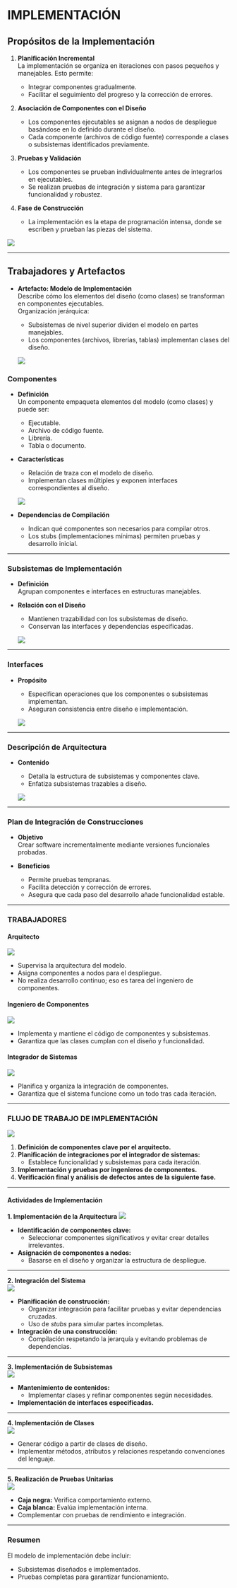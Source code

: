 # IMPLEMENTACIÓN

## Propósitos de la Implementación

1. **Planificación Incremental**  
   La implementación se organiza en iteraciones con pasos pequeños y manejables. Esto permite:
   - Integrar componentes gradualmente.
   - Facilitar el seguimiento del progreso y la corrección de errores.

2. **Asociación de Componentes con el Diseño**  
   - Los componentes ejecutables se asignan a nodos de despliegue basándose en lo definido durante el diseño.
   - Cada componente (archivos de código fuente) corresponde a clases o subsistemas identificados previamente.

3. **Pruebas y Validación**  
   - Los componentes se prueban individualmente antes de integrarlos en ejecutables.
   - Se realizan pruebas de integración y sistema para garantizar funcionalidad y robustez.

4. **Fase de Construcción**  
   - La implementación es la etapa de programación intensa, donde se escriben y prueban las piezas del sistema.

![](https://lh7-rt.googleusercontent.com/docsz/AD_4nXflA-1j4GnGa7U5maD4MZ7bW-s4fC-bdUnQX5H0LbXgBCC0d7w3NbjvQuW7g2p4I5dPU-CsuZ0xohn54Gt0pFeCTa0Hw3xHANuDU-Ie6iFAM8Cohl8grR01bj1YN5bcXejvXDtuUTm0Y1SVe1UcWYpPdY9u?key=VReuh94fGGpJZLGsXsGdUQ)

---

## Trabajadores y Artefactos

- **Artefacto: Modelo de Implementación**  
  Describe cómo los elementos del diseño (como clases) se transforman en componentes ejecutables.  
  Organización jerárquica:
  - Subsistemas de nivel superior dividen el modelo en partes manejables.  
  - Los componentes (archivos, librerías, tablas) implementan clases del diseño.  

  ![](https://lh7-rt.googleusercontent.com/docsz/AD_4nXem3HRgg9YOq0nWk6uFK5kTlHhoD03ptOYQWjFqcPE8J3rHIoEaLdBx2uh2TUXarzws7PttOLHPfs6gECfuGcCCrfgc0F6fEAi_tJyNIqNknYJhCUv76Hep-hhc75KMvq5GKS0N-7Bq0IEN6OaZEz4N5h4?key=VReuh94fGGpJZLGsXsGdUQ)

### Componentes

- **Definición**  
  Un componente empaqueta elementos del modelo (como clases) y puede ser:
  - Ejecutable.
  - Archivo de código fuente.
  - Librería.
  - Tabla o documento.

- **Características**  
  - Relación de traza con el modelo de diseño.  
  - Implementan clases múltiples y exponen interfaces correspondientes al diseño.

  ![](https://lh7-rt.googleusercontent.com/docsz/AD_4nXfdvUL49d_u7pgyfG33ATv9OdlxJPcmM8vSZO7lLekSBo2LMJYd7LvwgUNivAVvNX5mOW3cs46C_-3onIVWkOhpVPAuN3ksunetF-mH0kJ_tVTOKxBKyL04mdhqj5BxOCGqAJOY9Qzl5QqFn5QmcZQvuu0?key=VReuh94fGGpJZLGsXsGdUQ)

- **Dependencias de Compilación**  
  - Indican qué componentes son necesarios para compilar otros.
  - Los stubs (implementaciones mínimas) permiten pruebas y desarrollo inicial.

---

### Subsistemas de Implementación

- **Definición**  
  Agrupan componentes e interfaces en estructuras manejables.

- **Relación con el Diseño**  
  - Mantienen trazabilidad con los subsistemas de diseño.  
  - Conservan las interfaces y dependencias especificadas.  

  ![](https://lh7-rt.googleusercontent.com/docsz/AD_4nXetgmMQaYqRmUTFa7RNfGkTcCPBxm7jhHEW2Xw6Et7Zofc7-aG06xrkGQZbCqCRO5-AkCHt451mL4J7XTeVxx8AI9kp9721wGU360SLYs3qjtY6bRub6fMgRdh0MVYb4VVa4YELzEA4JSTSf4bI_bEfMtI?key=VReuh94fGGpJZLGsXsGdUQ)

---

### Interfaces

- **Propósito**  
  - Especifican operaciones que los componentes o subsistemas implementan.  
  - Aseguran consistencia entre diseño e implementación.

  ![](https://lh7-rt.googleusercontent.com/docsz/AD_4nXexZQ6MN5_zOh5F0uzCr8i0UcQwD6LHd0KCVx9VemQcFlxTJDzL_PHY9S1yHxNDNZH2pwomXr_jIHZqwZFs-TSmpbLwYsRMmK03KQuTkvq3NAylQNkXx4M5xefMJuv36t1HgDJjkfSiAw4pX5X9kKNNOHA_?key=VReuh94fGGpJZLGsXsGdUQ)

---

### Descripción de Arquitectura

- **Contenido**  
  - Detalla la estructura de subsistemas y componentes clave.  
  - Enfatiza subsistemas trazables a diseño.

  ![](https://lh7-rt.googleusercontent.com/docsz/AD_4nXeblgyXP1rMBgarXwv6IxrgmkSftsX0KggCEfSS7GO3Loi6tDtRaaDt0h53SEx0DHaR9GZzLfrPNyH7WZPzAknhaZiSYXHpcVtiWadPT06Nexi-rO1vnQJdKtslFRZzVGSeH1XkmlWQMLo1b2L8UvonkZGM?key=VReuh94fGGpJZLGsXsGdUQ)

---

### Plan de Integración de Construcciones

- **Objetivo**  
  Crear software incrementalmente mediante versiones funcionales probadas.

- **Beneficios**  
  - Permite pruebas tempranas.  
  - Facilita detección y corrección de errores.  
  - Asegura que cada paso del desarrollo añade funcionalidad estable.

---


### TRABAJADORES

#### Arquitecto 
![](https://lh7-rt.googleusercontent.com/docsz/AD_4nXfsKQpip1khZVTGcQ7pnP52SMvIzxpWIexV_ez2N_G3kV47mHJurANibbAqKAVto6xYj9m5hVMS_jjpki6AfTIyltF07VlYgFBblS6MsnSaORn6rJLw26oBHHZt_VyF3tUtKXQ-z0DW1xQtYheSy1xTbFNZ?key=VReuh94fGGpJZLGsXsGdUQ)

- Supervisa la arquitectura del modelo.
- Asigna componentes a nodos para el despliegue.
- No realiza desarrollo continuo; eso es tarea del ingeniero de componentes.

#### Ingeniero de Componentes  
![](https://lh7-rt.googleusercontent.com/docsz/AD_4nXfhOUwc1EA7iFtwDbGFWZRsdVPbcySzmpLWs1hUDTQOyc7lKUFb_gv-YcbVv8W9fUbaZMBXZ3xj9YZf_xiLA0pC-7C_1iMJHn9SUBZpdHH51kl4ZPI41w5QFb3Rn_QVZqapXgXV5wcIESKO6iKgV7xcwBJ9?key=VReuh94fGGpJZLGsXsGdUQ)

- Implementa y mantiene el código de componentes y subsistemas.
- Garantiza que las clases cumplan con el diseño y funcionalidad.

#### Integrador de Sistemas  
![](https://lh7-rt.googleusercontent.com/docsz/AD_4nXdLiBs8pJg8hbVhUoy7nu3MkF-mzMUJBgiN4k1LrrD4ladSvTiqw6ZiONfjOh-1KudpqbJ92pd6sQo5u-trFAOzrZKYAh41GoDNL74syifNxv482MF54vhmGMieTlt95Ns9Y3Xi6qhb6o1ZW60SGBfmHbBt?key=VReuh94fGGpJZLGsXsGdUQ)

- Planifica y organiza la integración de componentes.
- Garantiza que el sistema funcione como un todo tras cada iteración.

---

### FLUJO DE TRABAJO DE IMPLEMENTACIÓN  
![](https://lh7-rt.googleusercontent.com/docsz/AD_4nXeRnvkEbVfOb2JmFdRF3wUYO2nQmfrh4VDNo0o5TnxkO3xzYfxMnVwx8f-dh_dihXCmw6ohoaKVJOW7bDDiosXcZTkqC34A0SOFEeSSr6gJ20g4gcNwRNkwltEDpTDBiPsc_y0QlwGXxgjdDEDwnyZ8QkF7?key=VReuh94fGGpJZLGsXsGdUQ)

1. **Definición de componentes clave por el arquitecto.**
2. **Planificación de integraciones por el integrador de sistemas:**
   - Establece funcionalidad y subsistemas para cada iteración.
3. **Implementación y pruebas por ingenieros de componentes.**
4. **Verificación final y análisis de defectos antes de la siguiente fase.**

---

#### Actividades de Implementación

**1. Implementación de la Arquitectura**
![](https://lh7-rt.googleusercontent.com/docsz/AD_4nXcZTItSf-q6O8sp8EWm4QaKgr6BNIEj-MobRL6rfU90zlpHW4GjIj08jJ9A_bo41zLkYw5ZYErN1BUzvX8IHYc_ItXB1_Oatbnx0VN18PUqALY0yVHYekD7kkae-KwtZeZegZ00c-wLr7uI4lawAsODZw1p?key=VReuh94fGGpJZLGsXsGdUQ)

- **Identificación de componentes clave:**
  - Seleccionar componentes significativos y evitar crear detalles irrelevantes.
- **Asignación de componentes a nodos:**
  - Basarse en el diseño y organizar la estructura de despliegue.

---

**2. Integración del Sistema**  
![](https://lh7-rt.googleusercontent.com/docsz/AD_4nXe2UctoNoVvDAajviRymQGBxIkKwyI3IpKVvUUMmM6l8T9OtZaIYJn6g4qKp1js5LUtVSn7B6O0Tx4WXblmB3uzLGjx4thBlXu2YozYjAHifrjQ8RiRAy-Dg_kKkNBOJ-csynQLa-aIlpHUm2gCvSe0ZcHg?key=VReuh94fGGpJZLGsXsGdUQ)

- **Planificación de construcción:**
  - Organizar integración para facilitar pruebas y evitar dependencias cruzadas.
  - Uso de *stubs* para simular partes incompletas.
- **Integración de una construcción:**
  - Compilación respetando la jerarquía y evitando problemas de dependencias.

---

**3. Implementación de Subsistemas**  
![](https://lh7-rt.googleusercontent.com/docsz/AD_4nXe0OL6NRa6lF1dsYwzdGBXr2dk6bKgzSKZiO7f_2XEOkRLTgtirmICAj7R023QVI8kyo_Y0OBgidofFLYK0ClcqRNdaWxuSXTHYWjkJ2708HVZzVgm86rsZ3Dt4jhJMUKtAkxb4fQ?key=VReuh94fGGpJZLGsXsGdUQ)

- **Mantenimiento de contenidos:**
  - Implementar clases y refinar componentes según necesidades.
- **Implementación de interfaces especificadas.**

---

**4. Implementación de Clases**  
![](https://lh7-rt.googleusercontent.com/docsz/AD_4nXcKm4mHkZno-becSfaQX1NYspUBotTW98Gcj7XgS1IGq3AmzgKS-gM1T1mRIPNi1ixt7S4ATeQRgrqbDX1GZdbGlWTDhmdZs3kkpTv3rndh64MjoyUZNDHTIfzORQQg8vk_YPPRlWiz839dBdr_jpdsgKNF?key=VReuh94fGGpJZLGsXsGdUQ)

- Generar código a partir de clases de diseño.
- Implementar métodos, atributos y relaciones respetando convenciones del lenguaje.

---

**5. Realización de Pruebas Unitarias**  
![](https://lh7-rt.googleusercontent.com/docsz/AD_4nXcmtKU_W5RlY03Fj5a0Ap0n7JsvYXVBPjl1M9IqIMZPjLBW6VAjHeyb5IUc2Cds1JC7I5zTm74NeYR4UMXltOCwKqGM1wvQ4nX_3Q8KSHUit44dQ6cKeix92z0reyILfHr7DoQvMr6zBocRKjQnDbDr8WlB?key=VReuh94fGGpJZLGsXsGdUQ)

- **Caja negra:** Verifica comportamiento externo.  
- **Caja blanca:** Evalúa implementación interna.
- Complementar con pruebas de rendimiento e integración.

---

### Resumen
El modelo de implementación debe incluir:
- Subsistemas diseñados e implementados.
- Pruebas completas para garantizar funcionamiento.
